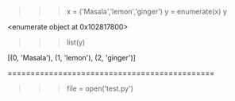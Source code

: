 >>> x = ('Masala','lemon','ginger')
>>> y = enumerate(x)
>>> y

<enumerate object at 0x102817800>

>>> list(y)

[(0, 'Masala'), (1, 'lemon'), (2, 'ginger')]

=============================================

>>>file = open('test.py')

